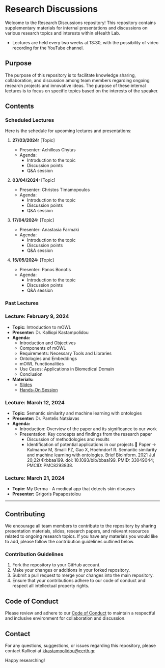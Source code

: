 # Research Discussions

Welcome to the Research Discussions repository! This repository contains supplementary materials for internal presentations and discussions on various research topics and interests within eHealth Lab.
  - Lectures are held every two weeks at 13:30, with the possibility of video recording for the YouTube channel.


## Purpose

The purpose of this repository is to facilitate knowledge sharing, collaboration, and discussion among team members regarding ongoing research projects and innovative ideas. The purpose of these internal lectures is to focus on specific topics based on the interests of the speaker.


## Contents

### Scheduled Lectures

Here is the schedule for upcoming lectures and presentations:

1. **27/03/2024:** [Topic]
   - Presenter: Achilleas Chytas
   - Agenda:
     - Introduction to the topic
     - Discussion points
     - Q&A session
       
2. **03/04/2024:** [Topic]
   - Presenter: Christos Timamopoulos
   - Agenda:
     - Introduction to the topic
     - Discussion points
     - Q&A session
    
4. **17/04/2024:** [Topic]
   - Presenter: Anastasia Farmaki
   - Agenda:
     - Introduction to the topic
     - Discussion points
     - Q&A session

5. **15/05/2024:** [Topic]
   - Presenter: Panos Bonotis
   - Agenda:
     - Introduction to the topic
     - Discussion points
     - Q&A session

  
### Past Lectures

### Lecture: February 9, 2024

- **Topic:** Introduction to mOWL
- **Presenter:** Dr. Kalliopi Kastampolidou
- **Agenda:**
  - Introduction and Objectives
  - Components of mOWL
  - Requirements: Necessary Tools and Libraries
  - Ontologies and Embeddings
  - mOWL Functionalities
  - Use Cases: Applications in Biomedical Domain
  - Conclusion
- **Materials:**
  - [Slides](./Intro-to-mOWL/mOWL.pptx)
  - [Hands-On Session](./Intro-to-mOWL)

### Lecture: March 12, 2024

- **Topic:** Semantic similarity and machine learning with ontologies
- **Presenter:** Dr. Pantelis Natsiavas
- **Agenda:**
   - Introduction: Overview of the paper and its significance to our work
   - Presentation: Key concepts and findings from the research paper
       - Discussion of methodologies and results
       - Identification of potential applications in our projects
📝 Paper → Kulmanov M, Smaili FZ, Gao X, Hoehndorf R. Semantic similarity and machine learning with ontologies. Brief Bioinform. 2021 Jul 20;22(4):bbaa199. doi: 10.1093/bib/bbaa199. PMID: 33049044; PMCID: PMC8293838.

### Lecture: March 21, 2024

- **Topic:** My Derma - A medical app that detects skin diseases
- **Presenter:** Grigoris Papapostolou

---
## Contributing

We encourage all team members to contribute to the repository by sharing presentation materials, slides, research papers, and relevant resources related to ongoing research topics. If you have any materials you would like to add, please follow the contribution guidelines outlined below.

### Contribution Guidelines

1. Fork the repository to your GitHub account.
2. Make your changes or additions in your forked repository.
3. Submit a pull request to merge your changes into the main repository.
4. Ensure that your contributions adhere to our code of conduct and respect all intellectual property rights.

## Code of Conduct

Please review and adhere to our [Code of Conduct](CODE_OF_CONDUCT.md) to maintain a respectful and inclusive environment for collaboration and discussion.

## Contact

For any questions, suggestions, or issues regarding this repository, please contact Kalliopi at kkastampolidou@certh.gr

Happy researching!

